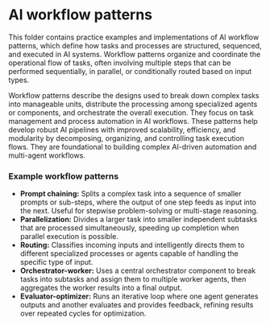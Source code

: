 # AI workflow patterns

This folder contains practice examples and implementations of AI workflow patterns, which define how tasks and processes are structured, sequenced, and executed in AI systems. Workflow patterns organize and coordinate the operational flow of tasks, often involving multiple steps that can be performed sequentially, in parallel, or conditionally routed based on input types.

Workflow patterns describe the designs used to break down complex tasks into manageable units, distribute the processing among specialized agents or components, and orchestrate the overall execution. They focus on task management and process automation in AI workflows. These patterns help develop robust AI pipelines with improved scalability, efficiency, and modularity by decomposing, organizing, and controlling task execution flows. They are foundational to building complex AI-driven automation and multi-agent workflows.

### Example workflow patterns
- **Prompt chaining:** Splits a complex task into a sequence of smaller prompts or sub-steps, where the output of one step feeds as input into the next. Useful for stepwise problem-solving or multi-stage reasoning.
- **Parallelization:** Divides a larger task into smaller independent subtasks that are processed simultaneously, speeding up completion when parallel execution is possible.
- **Routing:** Classifies incoming inputs and intelligently directs them to different specialized processes or agents capable of handling the specific type of input.
- **Orchestrator-worker:** Uses a central orchestrator component to break tasks into subtasks and assign them to multiple worker agents, then aggregates the worker results into a final output.
- **Evaluator-optimizer:** Runs an iterative loop where one agent generates outputs and another evaluates and provides feedback, refining results over repeated cycles for optimization.
